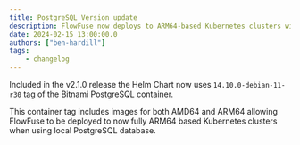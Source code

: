 ```yaml
---
title: PostgreSQL Version update
description: FlowFuse now deploys to ARM64-based Kubernetes clusters with local PostgreSQL databases. Helm Chart v2.1.0 uses Bitnami PostgreSQL tag 14.10.0-debian-11-r30 for AMD64 and ARM64.
date: 2024-02-15 13:00:00.0
authors: ["ben-hardill"]
tags:
    - changelog
---
```


Included in the v2.1.0 release the Helm Chart now uses `14.10.0-debian-11-r30` tag of the Bitnami PostgreSQL container.

This container tag includes images for both AMD64 and ARM64 allowing FlowFuse to be deployed to now fully ARM64 based Kubernetes clusters when using local PostgreSQL database.